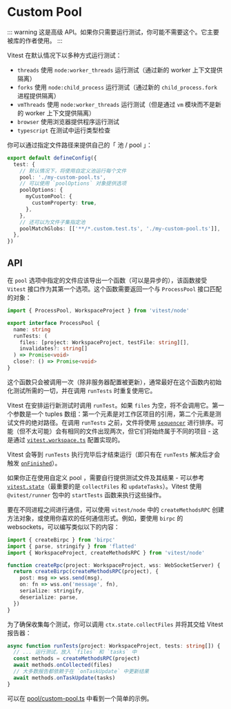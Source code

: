# Custom Pool

::: warning
这是高级 API。如果你只需要运行测试，你可能不需要这个。它主要被库的作者使用。
:::

Vitest 在默认情况下以多种方式运行测试：

- `threads` 使用 `node:worker_threads` 运行测试（通过新的 worker 上下文提供隔离）
- `forks` 使用 `node:child_process` 运行测试（通过新的 `child_process.fork` 进程提供隔离）
- `vmThreads` 使用 `node:worker_threads` 运行测试（但是通过 `vm` 模块而不是新的 worker 上下文提供隔离）
- `browser` 使用浏览器提供程序运行测试
- `typescript` 在测试中运行类型检查

你可以通过指定文件路径来提供自己的「 池 / pool 」：

```ts
export default defineConfig({
  test: {
    // 默认情况下，将使用自定义池运行每个文件
    pool: './my-custom-pool.ts',
    // 可以使用 `poolOptions` 对象提供选项
    poolOptions: {
      myCustomPool: {
        customProperty: true,
      },
    },
    // 还可以为文件子集指定池
    poolMatchGlobs: [['**/*.custom.test.ts', './my-custom-pool.ts']],
  },
})
```

## API

在 `pool` 选项中指定的文件应该导出一个函数（可以是异步的），该函数接受 `Vitest` 接口作为其第一个选项。这个函数需要返回一个与 `ProcessPool` 接口匹配的对象：

```ts
import { ProcessPool, WorkspaceProject } from 'vitest/node'

export interface ProcessPool {
  name: string
  runTests: (
    files: [project: WorkspaceProject, testFile: string][],
    invalidates?: string[]
  ) => Promise<void>
  close?: () => Promise<void>
}
```

这个函数只会被调用一次（除非服务器配置被更新），通常最好在这个函数内初始化测试所需的一切，并在调用 `runTests` 时重复使用它。

Vitest 在安排运行新测试时调用 `runTest`。如果 `files` 为空，将不会调用它。第一个参数是一个 tuples 数组：第一个元素是对工作区项目的引用，第二个元素是测试文件的绝对路径。在调用 `runTests` 之前，文件将使用 [`sequencer`](/config/#sequence.sequencer) 进行排序。可能（但不太可能）会有相同的文件出现两次，但它们将始终属于不同的项目 - 这是通过 [`vitest.workspace.ts`](/guide/workspace) 配置实现的。

Vitest 会等到 `runTests` 执行完毕后才结束运行（即只有在 `runTests` 解决后才会触发 [`onFinished`](/guide/reporters)）。

如果你正在使用自定义 pool ，需要自行提供测试文件及其结果 - 可以参考 [`vitest.state`](https://github.com/vitest-dev/vitest/blob/main/packages/vitest/src/node/state.ts)（最重要的是 `collectFiles` 和 `updateTasks`）。Vitest 使用 `@vitest/runner` 包中的 `startTests` 函数来执行这些操作。

要在不同进程之间进行通信，可以使用 `vitest/node` 中的 `createMethodsRPC` 创建方法对象，或使用你喜欢的任何通信形式。例如，要使用 `birpc` 的 websockets，可以编写类似以下的内容：

```ts
import { createBirpc } from 'birpc'
import { parse, stringify } from 'flatted'
import { WorkspaceProject, createMethodsRPC } from 'vitest/node'

function createRpc(project: WorkspaceProject, wss: WebSocketServer) {
  return createBirpc(createMethodsRPC(project), {
    post: msg => wss.send(msg),
    on: fn => wss.on('message', fn),
    serialize: stringify,
    deserialize: parse,
  })
}
```

为了确保收集每个测试，你可以调用 `ctx.state.collectFiles` 并将其交给 Vitest 报告器：

```ts
async function runTests(project: WorkspaceProject, tests: string[]) {
  // ... 运行测试，放入 `files` 和 `tasks` 中
  const methods = createMethodsRPC(project)
  await methods.onCollected(files)
  // 大多数报告都依赖于在 `onTaskUpdate` 中更新结果
  await methods.onTaskUpdate(tasks)
}
```

可以在 [pool/custom-pool.ts](https://github.com/vitest-dev/vitest/blob/main/test/run/pool-custom-fixtures/pool/custom-pool.ts) 中看到一个简单的示例。
